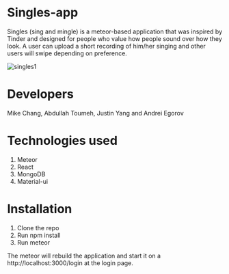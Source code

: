 # Singles-app
Singles (sing and mingle) is a meteor-based application that was inspired by Tinder and designed for people who value how people sound over how they look. A user can upload a short recording of him/her singing and other users will swipe depending on preference.

![singles1](https://user-images.githubusercontent.com/37827068/44049506-2949da40-9ee9-11e8-9eb4-d4d347042f24.gif)

# Developers
Mike Chang, Abdullah Toumeh, Justin Yang and Andrei Egorov

# Technologies used
1. Meteor
2. React
3. MongoDB
4. Material-ui

# Installation

1. Clone the repo 
2. Run npm install
3. Run meteor

The meteor will rebuild the application and start it on a http://localhost:3000/login at the login page.
 
